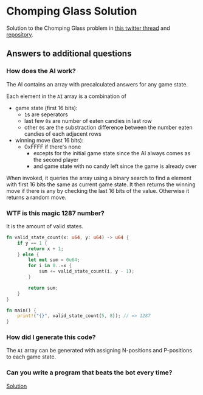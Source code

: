 # Chomping Glass Solution

Solution to the Chomping Glass problem in [this twitter thread](https://twitter.com/jarxiao/status/1700179078014185789) and [repository](https://github.com/jarry-xiao/chomping-glass).

## Answers to additional questions

### How does the AI work?

The AI contains an array with precalculated answers for any game state. 

Each element in the `AI` array is a combination of

- game state (first 16 bits): 
  - `1`s are seperators 
  - last few `0`s are number of eaten candies in last row
  - other `0`s are the substraction difference between the number eaten candies of each adjacent rows
- winning move (last 16 bits): 
  - 0xFFFF if there's none
    - excepts for the initial game state since the AI always comes as the second player
    - and game state with no candy left since the game is already over

When invoked, it queries the array using a binary search to find a element with first 16 bits the same as current game state. It then returns the winning move if there is any by checking the last 16 bits of the value. Otherwise it returns a random move.

### WTF is this magic 1287 number?

It is the amount of valid states.

```rust
fn valid_state_count(x: u64, y: u64) -> u64 {
    if y == 1 {
        return x + 1;
    } else {
        let mut sum = 0u64;
        for i in 0..=x {
            sum += valid_state_count(i, y - 1);
        }

        return sum;
    }
}

fn main() {
    print!("{}", valid_state_count(5, 8)); // => 1287
}
```

### How did I generate this code?

The `AI` array can be generated with assigning N-positions and P-positions to each game state.

### Can you write a program that beats the bot every time?

[Solution](./src/lib.rs)
